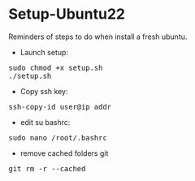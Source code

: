 # Setup-Ubuntu22

Reminders of steps to do when install a fresh ubuntu.

+ Launch setup:
<pre>sudo chmod +x setup.sh
./setup.sh</pre>

+ Copy ssh key:
<pre>ssh-copy-id user@ip_addr </pre>

+ edit su bashrc:
<pre>sudo nano /root/.bashrc</pre>

+ remove cached folders git
<pre>git rm -r --cached</pre>